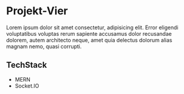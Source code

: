 # Projekt-Vier

Lorem ipsum dolor sit amet consectetur, adipisicing elit. Error eligendi voluptatibus voluptas rerum sapiente accusamus dolor recusandae dolorem, autem architecto neque, amet quia delectus dolorum alias magnam nemo, quasi corrupti.

## TechStack

- MERN
- Socket.IO